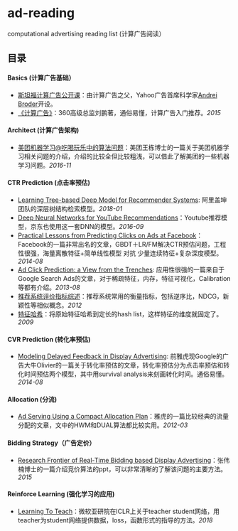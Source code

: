 # ad-reading

computational advertising reading list (计算广告阅读）

## 目录

#### Basics (计算广告基础）
- [斯坦福计算广告公开课](http://web.stanford.edu/class/msande239/)：由计算广告之父，Yahoo广告首席科学家[Andrei Broder](https://en.wikipedia.org/wiki/Andrei_Broder)开设。
- [《计算广告》](https://book.douban.com/subject/26596778/)：360高级总监刘鹏著，通俗易懂，计算广告入门推荐。*2015*

#### Architect (计算广告架构)
- [美团机器学习@吃喝玩乐中的算法问题](./architect/美团机器学习_吃喝玩乐中的算法问题.pdf)：美团王栋博士的一篇关于美团机器学习相关问题的介绍，介绍的比较全但比较粗浅，可以借此了解美团的一些机器学习问题。*2016-11*


#### CTR Prediction (点击率预估)
- [Learning Tree-based Deep Model for Recommender Systems](./ctr/treeDNN.pdf): 阿里盖坤团队的深层树结构检索模型。*2018-01*
- [Deep Neural Networks for YouTube Recommendations](./ctr/Deep%20Neural%20Networks%20for%20YouTube%20Recommendations.pdf)：Youtube推荐模型，京东也使用这一套DNN的模型。*2016-09*
- [Practical Lessons from Predicting Clicks on Ads at Facebook](./ctr/Practical%20Lessons%20from%20Predicting%20Clicks%20on%20Ads%20at%20Facebook.pdf)：Facebook的一篇非常出名的文章，GBDT＋LR/FM解决CTR预估问题，工程性很强，海量离散特征+简单线性模型 对抗 少量连续特征+复杂深度模型。*2014-08*
- [Ad Click Prediction: a View from the Trenches](./ctr/41159.pdf): 应用性很强的一篇来自于Google Search Ads的文章，对于稀疏特征，内存，特征可视化，Calibration等都有介绍。*2013-08*
- [推荐系统评价指标综述](./ctr/metrics.pdf)：推荐系统常用的衡量指标，包括逆序比，NDCG，新颖性等相似概念。*2012*
- [特征哈希](./ctr/shi09a.pdf)：将原始特征哈希到定长的hash list，这样特征的维度就固定了。*2009*

#### CVR Prediction (转化率预估)
- [Modeling Delayed Feedback in Display Advertising](./cvr/delayedConv.pdf): 前雅虎现Google的广告大牛Olivier的一篇关于转化率预估的文章，转化率预估分为点击率预估和转化时间预估两个模型，其中用survival analysis来刻画转化时间。通俗易懂。*2014-08*

#### Allocation (分流)
- [Ad Serving Using a Compact Allocation Plan](Ad%20Serving%20Using%20a%20Compact%20Allocation%20Plan.pdf)：雅虎的一篇比较经典的流量分配的文章，文中的HWM和DUAL算法都比较实用。*2012-03*

#### Bidding Strategy（广告定价）
- [Research Frontier of Real-Time Bidding based Display Advertising](./bidding/Research%20Frontier%20of%20Real-Time%20Bidding%20based%20Display%20Advertising.pdf)：张伟楠博士的一篇介绍竞价算法的ppt，可以非常清晰的了解该问题的主要方法。*2015*

#### Reinforce Learning (强化学习的应用)
- [Learning To Teach](./rl/l2t.pdf)：微软亚研院在ICLR上关于teacher student网络，用teacher为student网络提供数据，loss，函数形式的指导的方法。*2018*
